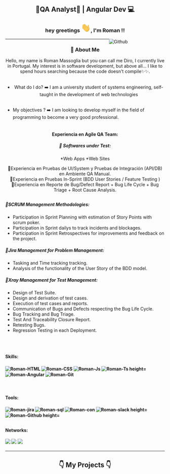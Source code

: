 <h2 align="center"> 🚀QA Analyst🐞 | Angular Dev 💻</h2>

<h3 align="center">hey greetings  <img src="https://raw.githubusercontent.com/parth-27/parth-27/master/Hi.gif" width="30px">, I'm Roman !! </h3> 

<img width="35%" align="right" alt="Github" src="https://user-images.githubusercontent.com/48678280/88862734-4903af80-d201-11ea-968b-9c939d88a37c.gif">

<hr/>

<h3 align="center">🔎 About Me </h3> 
<div align="center">
Hello, my name is Roman Massoglia but you can call me Diro, I currently live in Portugal. My interest is in software development, but above all... I like to spend hours searching because the code doesn't compile✨✨.<br><br>

* What do I do? ➡️ I am a university student of systems engineering, self-taught in the development of web technologies<br><br>
</div>

* My objectives ? ➡️ I am looking to develop myself in the field of programming to become a very good professional.<br><br>
 
<div align="center">
 
#### Experiencia en Agile QA Team: 
##### 👔 Softwares under Test:
 *Web Apps 
 *Web Sites 

🔎Experiencia en Pruebas de UI/System y Pruebas de Integración (API/DB) en Ambiente QA Manual.<br>
🧪Experiencia en Pruebas In-Sprint (BDD User Stories / Feature Testing )<br>
🐞Experiencia en Reporte de Bug/Defect Report + Bug Life Cycle + Bug Triage + Root Cause Analysis.
</div>

##

##### 🚩SCRUM Management Methodologies:
- Participation in Sprint Planning with estimation of Story Points with scrum poker. 
- Participation in Sprint dailys to track incidents and blockages. 
- Participation in Sprint Retrospectives for improvements and feedback on the project. 
##### 🚀Jira Management for Problem Management:
- Tasking and Time tracking tracking.
- Analysis of the functionality of the User Story of the BDD model. 
##### 🧪Xray Management for Test Management:
- Design of Test Suite.
- Design and derivation of test cases.
- Execution of test cases and reports.
- Communication of Bugs and Defects respecting the Bug Life Cycle.
- Bug Tracking and Bug Triage.
- Test And Traceability Closure Report.
- Retesting Bugs.
- Regression Testing in each Deployment.

## 
<div style="display: inline_block"><br>
  <h4>Skills:<h4>
  <img align="center" alt="Roman-HTML" height="30" width="40" src="https://cdn.jsdelivr.net/gh/devicons/devicon/icons/html5/html5-original-wordmark.svg">
  <img align="center" alt="Roman-CSS" height="30" width="40" src="https://cdn.jsdelivr.net/gh/devicons/devicon/icons/css3/css3-original-wordmark.svg">
  <img align="center" alt="Roman-Js" height="30" width="40" src="https://cdn.jsdelivr.net/gh/devicons/devicon/icons/javascript/javascript-original.svg">
   <img align="center" alt="Roman-Ts height="30" width="40" src="https://cdn.jsdelivr.net/gh/devicons/devicon/icons/typescript/typescript-plain.svg" />
  <img align="center" alt="Roman-Angular" height="30" width="40" src="https://cdn.jsdelivr.net/gh/devicons/devicon/icons/angularjs/angularjs-original.svg" />
   <img align="center" alt="Roman-Git" height="30" width="40" src="https://cdn.jsdelivr.net/gh/devicons/devicon/icons/git/git-original.svg" />
 
</div>
   
<div style="display: inline_block"><br>
  <h4> Tools: <h4>
  <img align="center" alt="Roman-jira" height="30" width="40" src="https://cdn.jsdelivr.net/gh/devicons/devicon/icons/jira/jira-original-wordmark.svg">
  <img align="center" alt="Roman-sql" height="30" width="40" src="https://cdn.jsdelivr.net/gh/devicons/devicon/icons/postgresql/postgresql-original-wordmark.svg">
  <img align="center" alt="Roman-con" height="30" width="40" src="https://cdn.jsdelivr.net/gh/devicons/devicon/icons/confluence/confluence-original-wordmark.svg">
  <img align="center" alt="Roman-slack height="30" width="40"  src="https://cdn.jsdelivr.net/gh/devicons/devicon/icons/slack/slack-original-wordmark.svg" />
   <img align="center" alt="Roman-Github height="30" width="40" src="https://cdn.jsdelivr.net/gh/devicons/devicon/icons/github/github-original-wordmark.svg" />
   </div>
  
##

 <div> 
  <h4>Networks:<h4>
 <a href="https://massoglia.netlify.app" target="_blank"><img src="https://img.shields.io/badge/website-000000?style=for-the-badge&logo=About.me&logoColor=white"></a>
  <a href = "mailto:massogliad@outlook.com"><img src="https://img.shields.io/badge/Microsoft_Outlook-0078D4?style=for-the-badge&logo=microsoft-outlook&logoColor=white" target="_blank"></a>
  <a href="https://www.linkedin.com/in/diego-massoglia" target="_blank"><img src="https://img.shields.io/badge/-LinkedIn-%230077B5?style=for-the-badge&logo=linkedin&logoColor=white"></a> 
  
</div>
<hr/>

<h2 align="center"> 👇 My Projects 👇</h2> 
